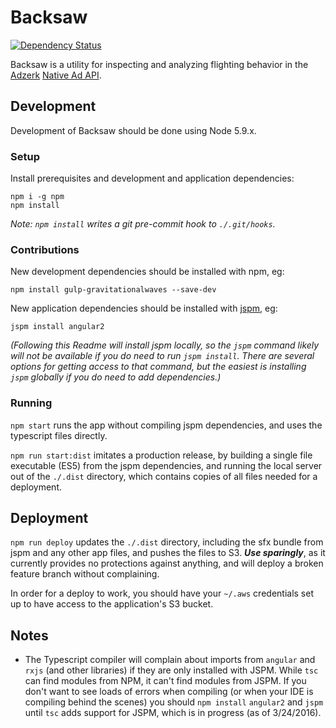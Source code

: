 # Backsaw

[![Dependency Status](https://gemnasium.com/badges/github.com/PRX/backsaw.prx.org.svg)](https://gemnasium.com/github.com/PRX/backsaw.prx.org)


Backsaw is a utility for inspecting and analyzing flighting behavior in the [Adzerk](http://adzerk.com/) [Native Ad API](http://help.adzerk.com/hc/en-us/sections/200425759-Native-Ads-API).

## Development

Development of Backsaw should be done using Node 5.9.x.

### Setup

Install prerequisites and development and application dependencies:

```
npm i -g npm
npm install
```

_Note: `npm install` writes a git pre-commit hook to `./.git/hooks`._

### Contributions

New development dependencies should be installed with npm, eg:

```
npm install gulp-gravitationalwaves --save-dev
```

New application dependencies should be installed with [jspm](http://jspm.io/), eg:

```
jspm install angular2
```

_(Following this Readme will install jspm locally, so the `jspm` command likely will not be available if you do need to run `jspm install`. There are several options for getting access to that command, but the easiest is installing `jspm` globally if you do need to add dependencies.)_

### Running

`npm start` runs the app without compiling jspm dependencies, and uses the typescript files directly.

`npm run start:dist` imitates a production release, by building a single file executable (ES5) from the jspm dependencies, and running the local server out of the `./.dist` directory, which contains copies of all files needed for a deployment.

## Deployment

`npm run deploy` updates the `./.dist` directory, including the sfx bundle from jspm and any other app files, and pushes the files to S3. ***Use sparingly***, as it currently provides no protections against anything, and will deploy a broken feature branch without complaining.

In order for a deploy to work, you should have your `~/.aws` credentials set up to have access to the application's S3 bucket.

## Notes

* The Typescript compiler will complain about imports from `angular` and `rxjs` (and other libraries) if they are only installed with JSPM. While `tsc` can find modules from NPM, it can't find modules from JSPM. If you don't want to see loads of errors when compiling (or when your IDE is compiling behind the scenes) you should `npm install` `angular2` and `jspm` until `tsc` adds support for JSPM, which is in progress (as of 3/24/2016).
